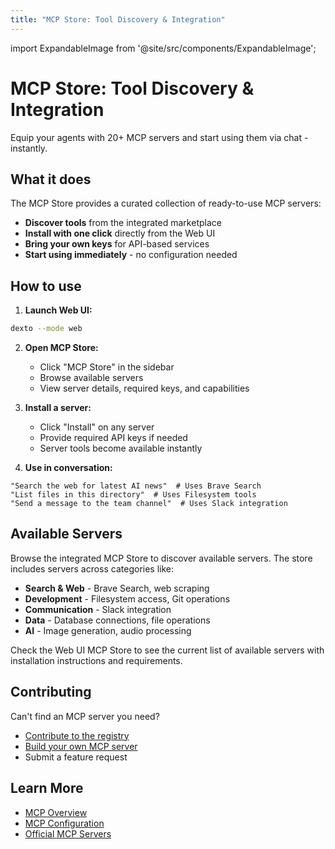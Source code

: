 ```yaml
---
title: "MCP Store: Tool Discovery & Integration"
---
```


import ExpandableImage from '@site/src/components/ExpandableImage';

# MCP Store: Tool Discovery & Integration

Equip your agents with 20+ MCP servers and start using them via chat - instantly.

<ExpandableImage src="/assets/mcp_store_demo.gif" alt="MCP Store Demo" title="MCP Store: Tool Discovery & Integration" width={900} />

## What it does

The MCP Store provides a curated collection of ready-to-use MCP servers:
- **Discover tools** from the integrated marketplace
- **Install with one click** directly from the Web UI
- **Bring your own keys** for API-based services
- **Start using immediately** - no configuration needed

## How to use

1. **Launch Web UI:**
```bash
dexto --mode web
```

2. **Open MCP Store:**
   - Click "MCP Store" in the sidebar
   - Browse available servers
   - View server details, required keys, and capabilities

3. **Install a server:**
   - Click "Install" on any server
   - Provide required API keys if needed
   - Server tools become available instantly

4. **Use in conversation:**
```
"Search the web for latest AI news"  # Uses Brave Search
"List files in this directory"  # Uses Filesystem tools
"Send a message to the team channel"  # Uses Slack integration
```

## Available Servers

Browse the integrated MCP Store to discover available servers. The store includes servers across categories like:

- **Search & Web** - Brave Search, web scraping
- **Development** - Filesystem access, Git operations
- **Communication** - Slack integration
- **Data** - Database connections, file operations
- **AI** - Image generation, audio processing

Check the Web UI MCP Store to see the current list of available servers with installation instructions and requirements.

## Contributing

Can't find an MCP server you need?
- [Contribute to the registry](https://github.com/truffle-ai/dexto/blob/main/CONTRIBUTING.md)
- [Build your own MCP server](https://modelcontextprotocol.io/)
- Submit a feature request

## Learn More

- [MCP Overview](/docs/mcp/overview)
- [MCP Configuration](/docs/guides/configuring-dexto/mcpConfiguration)
- [Official MCP Servers](https://github.com/modelcontextprotocol/servers)
